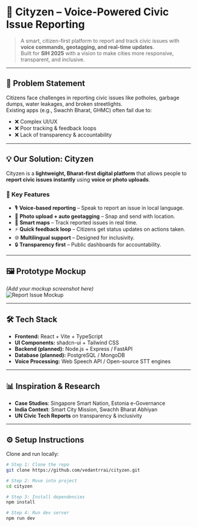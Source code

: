 # 🌆 Cityzen – Voice-Powered Civic Issue Reporting

> A smart, citizen-first platform to report and track civic issues with **voice commands, geotagging, and real-time updates**.  
> Built for **SIH 2025** with a vision to make cities more responsive, transparent, and inclusive.

---

## 🚀 Problem Statement
Citizens face challenges in reporting civic issues like potholes, garbage dumps, water leakages, and broken streetlights.  
Existing apps (e.g., Swachh Bharat, GHMC) often fail due to:
- ❌ Complex UI/UX
- ❌ Poor tracking & feedback loops
- ❌ Lack of transparency & accountability

---

## 💡 Our Solution: Cityzen
Cityzen is a **lightweight, Bharat-first digital platform** that allows people to **report civic issues instantly** using **voice or photo uploads**.  

### 🔑 Key Features
- 🎙️ **Voice-based reporting** – Speak to report an issue in local language.
- 📸 **Photo upload + auto geotagging** – Snap and send with location.
- 📍 **Smart maps** – Track reported issues in real time.
- ⚡ **Quick feedback loop** – Citizens get status updates on actions taken.
- 🌐 **Multilingual support** – Designed for inclusivity.
- 🔒 **Transparency first** – Public dashboards for accountability.

---

## 🖼️ Prototype Mockup
*(Add your mockup screenshot here)*  
![Report Issue Mockup](./public/mockup-report-issue.png)

---

## 🛠️ Tech Stack
- **Frontend:** React + Vite + TypeScript  
- **UI Components:** shadcn-ui + Tailwind CSS  
- **Backend (planned):** Node.js + Express / FastAPI  
- **Database (planned):** PostgreSQL / MongoDB  
- **Voice Processing:** Web Speech API / Open-source STT engines  

---

## 📊 Inspiration & Research
- **Case Studies**: Singapore Smart Nation, Estonia e-Governance  
- **India Context**: Smart City Mission, Swachh Bharat Abhiyan  
- **UN Civic Tech Reports** on transparency & inclusivity  

---

## ⚙️ Setup Instructions
Clone and run locally:  
```bash
# Step 1: Clone the repo
git clone https://github.com/vedantrrai/cityzen.git

# Step 2: Move into project
cd cityzen

# Step 3: Install dependencies
npm install

# Step 4: Run dev server
npm run dev
